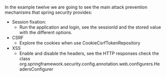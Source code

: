 In the example twelve we are going to see the main attack prevention mechanisms that spring security provides:

* Session fixation:
  * Run the application and login, see the sessionId and the stored value with the different options.
* CSRF
  * Explore the cookies when use CookieCsrfTokenRepository
* XSS
  * Enable and disable the headers, see the HTTP responses check the class org.springframework.security.config.annotation.web.configurers.HeadersConfigurer

